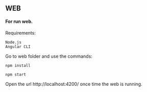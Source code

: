 ## WEB

#### For run web.

Requirements:

    Node.js
    Angular CLI

Go to web folder and use the commands: 

    npm install
    
    npm start

Open the url http://localhost:4200/ once time the web is running.
